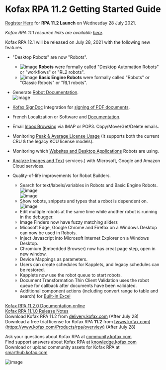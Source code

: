# Kofax RPA 11.2 Getting Started Guide

[Register Here](https://event.on24.com/wcc/r/3318568/3A3A47AB1937E08939DA181B20962FB8/2711588) for **RPA 11.2 Launch** on Wednesday 28 July 2021.  
 
*Kofax RPA 11.1 resource links are available [here](https://github.com/KofaxRPA/RPA-11.1#readme)*.  

Kofax RPA 12.1 will be released on July 28, 2021 with the following new features
* "Desktop Robots" are now "Robots".
  * ![image](https://user-images.githubusercontent.com/47416964/126156358-f0fd60e6-82da-44f0-b23a-487f8c6234aa.png)
**Robots** were formally called "Desktop Automation Robots" or "workflows" or "RL2 robots".
  * ![image](https://user-images.githubusercontent.com/47416964/126156337-8c85f723-d5c9-4cff-9c4e-4fc6ee2d67c7.png)
**Basic Engine Robots** were formally called "Robots" or "Classic Robots" or "RL1 robots".
* Generate [Robot Documentation](https://docshield.kofax.com/RPA/en_US/11.2.0_ea1ydbmwk9/help/rpa_help/kap_help/mgmtconsole/c_robotdocumentation.html#c_robotdocumentation).  
![image](https://user-images.githubusercontent.com/47416964/126157397-be991571-3584-446f-857d-b921e80f9a61.png)

* [Kofax SignDoc](https://www.kofax.com/products/signdoc) Integration for [signing of PDF documents](https://docshield.kofax.com/RPA/en_US/11.2.0_ea1ydbmwk9/help/rpa_help/kap_help/designstudio/c_dassigndoc.html).
* French Localization or Software and [Documentation](https://docshield.kofax.com/RPA/fr_FR/11.2.0_ea1ydbmwk9/help/rpa_help/kap_help/c_welcomegeneral.html).
* Email [Inbox Browsing](https://docshield.kofax.com/RPA/en_US/11.2.0_ea1ydbmwk9/help/rpa_help/kap_help/designstudio/c_dasmailstep.html) via IMAP or POP3. Copy/Move/Get/Delete emails.
* Monitoring [Peak & Average License Usage](https://docshield.kofax.com/RPA/en_US/11.2.0_ea1ydbmwk9/help/rpa_help/kap_help/kafrpa/c_kafkviews.html#concept_views_usage) (It supports both the current CRU & the legacy KCU license models).
* Monitoring which [Websites and Desktop Applications](https://docshield.kofax.com/RPA/en_US/11.2.0_ea1ydbmwk9/help/rpa_help/kap_help/kafrpa/c_kafkviews.html#concept_views_usage) Robots are using.
* [Analyze Images and Text](https://docshield.kofax.com/RPA/en_US/11.2.0_ea1ydbmwk9/help/rpa_help/kap_help/designstudio/c_cloudai.html) services.) with Microsoft,  Google and Amazon Cloud services.  
* Quality-of-life improvements for Robot Builders.  
  * Search for text/labels/variables in Robots and Basic Engine Robots.  
![image](https://user-images.githubusercontent.com/47416964/126157249-a6538512-6ff1-45e8-838d-4a03543240ff.png)  
![image](https://user-images.githubusercontent.com/47416964/126157280-570f5402-de7d-41ee-a789-e739f6f250cd.png)
  * Show robots, snippets and types that a robot is dependent on.  
![image](https://user-images.githubusercontent.com/47416964/126157181-21a8d981-310e-4d80-9872-d9d3031c0c97.png)
  * Edit multiple robots at the same time while another robot is running in the debugger.
  * Image Finders now have fuzzy matching sliders
  * Micosoft Edge, Google Chrome and Firefox on a Windows Desktop can now be used in Robots.
  * Inject Javascript into Microsoft Internet Explorer on a Windows Desktop.
  * Chromium (Embedded Browser) now has creat page step, open in new window.
  * Device Mappings as parameters.
  * Users can create schedules for Kapplets, and legacy schedules can be restored.
  * Kapplets now use the robot queue to start robots.
  * Document Transformation Thin Client Validation uses the robot queue for callback after documents have been validated.
  * Additional component actions (including convert range to table and search) for [Built-in Excel](https://docshield.kofax.com/RPA/en_US/11.2.0_ea1ydbmwk9/help/rpa_help/kap_help/designstudio/c_builtinexcel.html)

[Kofax RPA 11.2.0 Documentation online](https://docshield.kofax.com/Portal/Products/en_US/RPA/11.2.0_ea1ydbmwk9/RPA.htm)  
[Kofax RPA 11.1.0 Release Notes](https://docshield.kofax.com/RPA/en_US/11.2.0_ea1ydbmwk9/help/rpa_rn/rpa_releasenotes/c_aboutthisrelease.html)  
Download Kofax RPA 11.2 from [delivery.kofax.com](https://delivery.kofax.com)   (After July 28)  
Download a free trial license for Kofax RPA **11.2** from [www.kofax.com](https://www.kofax.com/Products/rpa/overview)  (After July 28)  

Ask your questions about Kofax RPA at [community.kofax.com](https://community.kofax.com/)  
Find support answers about Kofax RPA at [knowledge.kofax.com](https://knowledge.kofax.com/Robotic_Process_Automation)  
Download or upload community assets for Kofax RPA at [smarthub.kofax.com](https://smarthub.kofax.com/apps/?product=Kofax+RPA)  
  
![image](https://user-images.githubusercontent.com/47416964/125473444-185fa139-e8b0-4916-99fa-9aee4f466fd0.png)
